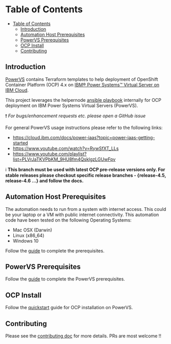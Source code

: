 # Table of Contents

- [Table of Contents](#table-of-contents)
  - [Introduction](#introduction)
  - [Automation Host Prerequisites](#automation-host-prerequisites)
  - [PowerVS Prerequisites](#powervs-prerequisites)
  - [OCP Install](#ocp-install)
  - [Contributing](#contributing)


## Introduction

[PowerVS](https://github.com/ocp-power-automation/ocp4-upi-powervs) contains Terraform templates to help deployment of OpenShift Container Platform (OCP) 4.x on [IBM® Power Systems™ Virtual Server on IBM Cloud](https://www.ibm.com/cloud/power-virtual-server).

This project leverages the helpernode [ansible playbook](https://github.com/RedHatOfficial/ocp4-helpernode) internally for OCP deployment on IBM Power Systems Virtual Servers (PowerVS).

:heavy_exclamation_mark: *For bugs/enhancement requests etc. please open a GitHub issue*

For general PowerVS usage instructions please refer to the following links:
- https://cloud.ibm.com/docs/power-iaas?topic=power-iaas-getting-started
- https://www.youtube.com/watch?v=RywSfXT_LLs
- https://www.youtube.com/playlist?list=PLVrJaTKVPbKM_9HU8fm4QsklgzLGUwFpv


:information_source: **This branch must be used with latest OCP pre-release versions only. For stable releases please checkout specific release branches - {release-4.5, release-4.6 ...} and follow the docs.**


## Automation Host Prerequisites

The automation needs to run from a system with internet access. This could be your laptop or a VM with public internet connectivity. This automation code have been tested on the following Operating Systems:
- Mac OSX (Darwin)
- Linux (x86_64)
- Windows 10

Follow the [guide](https://github.com/ocp-power-automation/ocp4-upi-powervs/blob/master/docs/automation_host_prereqs.md) to complete the prerequisites.

## PowerVS Prerequisites

Follow the [guide](https://github.com/ocp-power-automation/ocp4-upi-powervs/blob/master/docs/ocp_prereqs_powervs.md) to complete the PowerVS prerequisites.

## OCP Install

Follow the [quickstart](https://github.com/ocp-power-automation/ocp4-upi-powervs/blob/master/docs/quickstart.md) guide for OCP installation on PowerVS.


## Contributing
Please see the [contributing doc](https://github.com/ocp-power-automation/ocp4-upi-powervs/blob/master/CONTRIBUTING.md) for more details.
PRs are most welcome !!